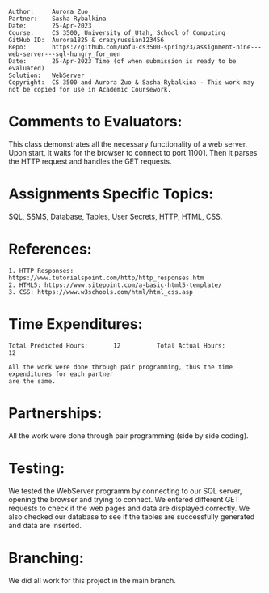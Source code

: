 ```
Author:     Aurora Zuo
Partner:    Sasha Rybalkina
Date:       25-Apr-2023
Course:     CS 3500, University of Utah, School of Computing
GitHub ID:  Aurora1825 & crazyrussian123456
Repo:       https://github.com/uofu-cs3500-spring23/assignment-nine---web-server---sql-hungry_for_men
Date:       25-Apr-2023 Time (of when submission is ready to be evaluated)
Solution:   WebServer
Copyright:  CS 3500 and Aurora Zuo & Sasha Rybalkina - This work may not be copied for use in Academic Coursework.
```

# Comments to Evaluators:

 This class demonstrates all the necessary functionality of a web server. Upon start, it waits for 
 the browser to connect to port 11001. Then it parses the HTTP request and handles the GET requests.

# Assignments Specific Topics:

SQL, SSMS, Database, Tables, User Secrets, HTTP, HTML, CSS.

# References:

    1. HTTP Responses: https://www.tutorialspoint.com/http/http_responses.htm 
    2. HTML5: https://www.sitepoint.com/a-basic-html5-template/
    3. CSS: https://www.w3schools.com/html/html_css.asp

# Time Expenditures:

    Total Predicted Hours:       12          Total Actual Hours:           12

    All the work were done through pair programming, thus the time expenditures for each partner
    are the same.

# Partnerships:

All the work were done through pair programming (side by side coding).

# Testing:

We tested the WebServer programm by connecting to our SQL server, opening the browser and trying to 
connect. We entered different GET requests to check if the web pages and data are displayed correctly. 
We also checked our database to see if the tables are successfully generated and data are inserted. 

# Branching:

We did all work for this project in the main branch.
